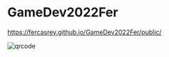 # GameDev2022Fer

https://fercasrey.github.io/GameDev2022Fer/public/

![qrcode](https://user-images.githubusercontent.com/113211140/194797412-f0dfcde5-075e-4f84-be7f-bdf55081cffb.png)
